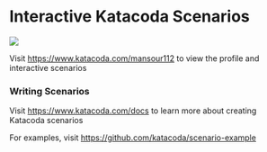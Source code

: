 # Interactive Katacoda Scenarios

[![](http://shields.katacoda.com/katacoda/mansour112/count.svg)](https://www.katacoda.com/mansour112 "Get your profile on Katacoda.com")

Visit https://www.katacoda.com/mansour112 to view the profile and interactive scenarios

### Writing Scenarios
Visit https://www.katacoda.com/docs to learn more about creating Katacoda scenarios

For examples, visit https://github.com/katacoda/scenario-example
